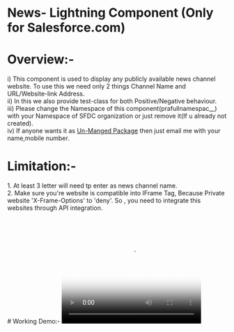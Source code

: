 # News- Lightning Component (Only for Salesforce.com)
# Overview:-
  <p>
   i)  This component is used to display any publicly available news channel website. To use this we need only 2 things Channel Name and URL/Website-link Address.<br/>
  ii)  In this we also provide test-class for both Positive/Negative behaviour.<br/>
  iii) Please change the Namespace of this component(prafullnamespac__) with your Namespace of SFDC organization or just remove it(If u already not created).<br/>
  iv)  If anyone wants it as <u>Un-Manged Package</u> then just email me with your name,mobile number.<br/>
  </p>
<div>
  <h1>Limitation:-</h1>
  1. At least 3 letter will need tp enter as news channel name.<br/>
  2. Make sure you're website is compatible into IFrame Tag, Because Private website 'X-Frame-Options' to 'deny'. So , you need to integrate this websites through API integration.
</div><br/>
# Working Demo:-
<video width="320" height="240" controls poster="n.jpg" >
  <source src="News-Lightning Component Working Overview.mp4" type="video/mp4">
  <source src="News-Lightning Component Working Overview.ogg" type="video/ogg">
</video>
